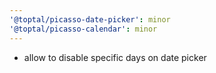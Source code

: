 ```yaml
---
'@toptal/picasso-date-picker': minor
'@toptal/picasso-calendar': minor
---
```


- allow to disable specific days on date picker
